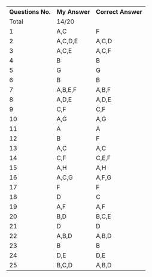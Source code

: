   <table>
  <tr>
    <th>Questions No.</th>
    <th>My Answer</th>
    <th>Correct Answer</th>

  </tr>
  <tr>
    <td>Total</td>
    <td>14/20</td>
    <td></td>

  </tr>
  <tr>
    <td>1</td>
    <td>A,C</td>
    <td>F</td>

  </tr>
  <tr>
    <td>2</td>
    <td>A,C,D,E</td>
    <td>A,C,D</td>

  </tr>
  <tr>
    <td>3</td>
    <td>A,C,E</td>
    <td>A,C,F</td>

  </tr>
  <tr>
    <td>4</td>
    <td>B</td>
    <td>B</td>

  </tr>
  <tr>
    <td>5</td>
    <td>G</td>
    <td>G</td>

  </tr>
  <tr>
    <td>6</td>
    <td>B</td>
    <td>B</td>

  </tr>
  <tr>
    <td>7</td>
    <td>A,B,E,F</td>
    <td>A,B,F</td>

  </tr>
  <tr>
    <td>8</td>
    <td>A,D,E</td>
    <td>A,D,E</td>

  </tr>
  <tr>
    <td>9</td>
    <td>C,F</td>
    <td>C,F</td>

  </tr>
  <tr>
    <td>10</td>
    <td>A,G</td>
    <td>A,G</td>

  </tr>
  <tr>
    <td>11</td>
    <td>A</td>
    <td>A</td>

  </tr>
  <tr>
    <td>12</td>
    <td>B</td>
    <td>F</td>

  </tr>
  <tr>
    <td>13</td>
    <td>A,C</td>
    <td>A,C</td>

  </tr>
  <tr>
    <td>14</td>
    <td>C,F</td>
    <td>C,E,F</td>

  </tr>
  <tr>
    <td>15</td>
    <td>A,H</td>
    <td>A,H</td>

  </tr>
  <tr>
    <td>16</td>
    <td>A,C,G</td>
    <td>A,F,G</td>

  </tr>
  <tr>
    <td>17</td>
    <td>F</td>
    <td>F</td>

  </tr>
  <tr>
    <td>18</td>
    <td>D</td>
    <td>C</td>

  </tr>
  <tr>
    <td>19</td>
    <td>A,F</td>
    <td>A,F</td>
 
  </tr>
  <tr>
    <td>20</td>
    <td>B,D</td>
    <td>B,C,E</td>

  </tr>
  <tr>
      <td>21</td>
      <td>D</td>
      <td>D</td>
  
  </tr>
  <tr>
      <td>22</td>
      <td>A,B,D</td>
      <td>A,B,D</td>
  
  </tr>
  <tr>
      <td>23</td>
      <td>B</td>
      <td>B</td>
  
  </tr>
  <tr>
      <td>24</td>
      <td>D,E</td>
      <td>D,E</td>
  
  </tr>
  <tr>
      <td>25</td>
      <td>B,C,D</td>
      <td>A,B,D</td>
  
  </tr>
  
</table>
